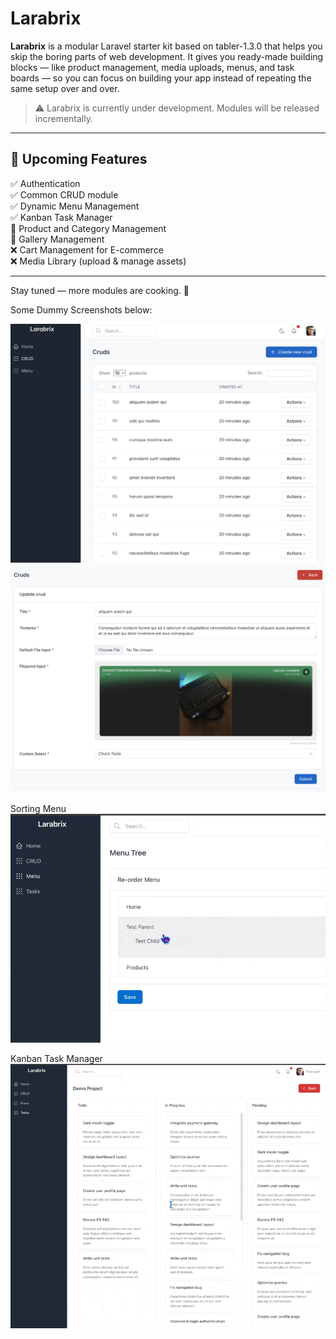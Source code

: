 # Larabrix

**Larabrix** is a modular Laravel starter kit based on tabler-1.3.0 that helps you skip the boring parts of web development. It gives you ready-made building blocks — like product management, media uploads, menus, and task boards — so you can focus on building your app instead of repeating the same setup over and over.

> ⚠️ Larabrix is currently under development. Modules will be released incrementally.
---

## 🚀 Upcoming Features

✅ Authentication <br>
✅ Common CRUD module <br>
✅ Dynamic Menu Management <br>
✅ Kanban Task Manager <br>
🔄 Product and Category Management <br>
🔄 Gallery Management <br>
❌ Cart Management for E-commerce <br>
❌ Media Library (upload & manage assets) <br>


---

Stay tuned — more modules are cooking. 🍳  

Some Dummy Screenshots below:

![crud](<docs/crud.png>)
![crud update](<docs/crud-update.png>)

Sorting Menu 
![menu](<docs/menu.gif>)

Kanban Task Manager 
![tasks](<docs/kanban.gif>)
